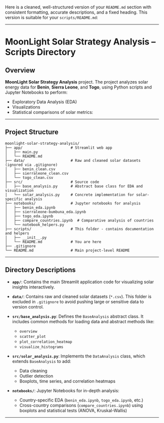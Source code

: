 Here is a cleaned, well-structured version of your `README.md` section with consistent formatting, accurate descriptions, and a fixed heading. This version is suitable for your `scripts/README.md`:

---

# MoonLight Solar Strategy Analysis – Scripts Directory

## Overview

 **MoonLight Solar Strategy Analysis** project. The project analyzes solar energy data for **Benin**, **Sierra Leone**, and **Togo**, using Python scripts and Jupyter Notebooks to perform:

* Exploratory Data Analysis (EDA)
* Visualizations
* Statistical comparisons of solar metrics:


---

## Project Structure

```
moonlight-solar-strategy-analysis/
├── app/                      # Streamlit web app
│   ├── main.py
│   └── README.md
├── data/                     # Raw and cleaned solar datasets (ignored via .gitignore)
│   ├── benin_clean.csv
│   ├── sierraleone_clean.csv
│   └── togo_clean.csv
├── src/                      # Source code
│   ├── base_analysis.py      # Abstract base class for EDA and visualization
│   └── solar_analysis.py     # Concrete implementation for solar-specific analysis
├── notebooks/                # Jupyter notebooks for analysis
│   ├── benin_eda.ipynb
│   ├── sierraleone-bumbuna_eda.ipynb
│   ├── togo_eda.ipynb
│   ├── compare_countries.ipynb  # Comparative analysis of countries
│   └── notebook_helpers.py
├── scripts/                  # This folder - contains documentation and helpers
│   ├── __init__.py
│   └── README.md             # You are here
├── .gitignore
└── README.md                 # Main project-level README
```

---

## Directory Descriptions

* **`app/`**: Contains the main Streamlit application code for visualizing solar insights interactively.

* **`data/`**: Contains raw and cleaned solar datasets (`*.csv`). This folder is excluded in `.gitignore` to avoid pushing large or sensitive data to version control.

* **`src/base_analysis.py`**: Defines the `BaseAnalysis` abstract class. It includes common methods for loading data and abstract methods like:

  * `overview`
  * `scatter_plot`
  * `plot_correlation_heatmap`
  * `visualize_histograms`

* **`src/solar_analysis.py`**: Implements the `DataAnalysis` class, which extends `BaseAnalysis` to add:

  * Data cleaning
  * Outlier detection
  * Boxplots, time series, and correlation heatmaps

* **`notebooks/`**: Jupyter Notebooks for in-depth analysis:

  * Country-specific EDA (`benin_eda.ipynb`, `togo_eda.ipynb`, etc.)
  * Cross-country comparisons (`compare_countries.ipynb`) using boxplots and statistical tests (ANOVA, Kruskal-Wallis)


---


